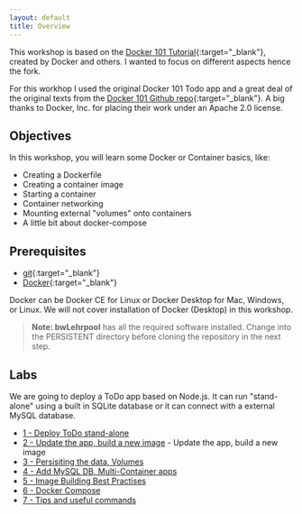 ```yaml
---
layout: default
title: Overview
---
```


This workshop is based on the [Docker 101 Tutorial](https://www.docker.com/101-tutorial/){:target="_blank"}, created by Docker and others. I wanted to focus on different aspects hence the fork. 

For this workhop I used the original Docker 101 Todo app and a great deal of the original texts from the [Docker 101 Github repo](https://github.com/docker/getting-started){:target="_blank"}. A big thanks to Docker, Inc. for placing their work under an Apache 2.0 license.

## Objectives

In this workshop, you will learn some Docker or Container basics, like:

* Creating a Dockerfile
* Creating a container image
* Starting a container
* Container networking
* Mounting external "volumes" onto containers
* A little bit about docker-compose

## Prerequisites

* [git](https://git-scm.com/downloads){:target="_blank"}
* [Docker](https://docs.docker.com/desktop/){:target="_blank"}

Docker can be Docker CE for Linux or Docker Desktop for Mac, Windows, or Linux. We will not cover installation of Docker (Desktop) in this workshop.  

> **Note: bwLehrpool** has all the required software installed. Change into the PERSISTENT directory before cloning the repository in the next step.

## Labs

We are going to deploy a ToDo app based on Node.js. It can run "stand-alone" using a built in SQLite database or it can connect with a external MySQL database. 

- [1 - Deploy ToDo stand-alone](workshop/lab1.md)
- [2 - Update the app, build a new image](workshop/lab2.md) - Update the app, build a new image
- [3 - Persisiting the data, Volumes](workshop/lab3.md)
- [4 - Add MySQL DB, Multi-Container apps](workshop/lab4.md)
- [5 - Image Building Best Practises](workshop/lab5.md)
- [6 - Docker Compose](workshop/lab6.md)
- [7 - Tips and useful commands](workshop/lab7.md)

